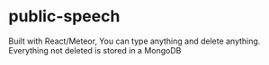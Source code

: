 # public-speech
Built with React/Meteor, You can type anything and delete anything. Everything not deleted is stored in a MongoDB
